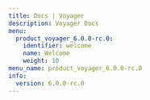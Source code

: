 ```yaml
---
title: Docs | Voyager
description: Voyager Docs
menu:
  product_voyager_6.0.0-rc.0:
    identifier: welcome
    name: Welcome
    weight: 10
menu_name: product_voyager_6.0.0-rc.0
info:
  version: 6.0.0-rc.0
---
```


